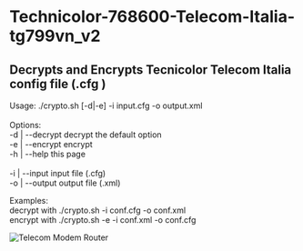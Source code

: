 # Technicolor-768600-Telecom-Italia-tg799vn_v2

<h2>Decrypts and Encrypts Tecnicolor Telecom Italia config file (.cfg )</h2>


<p>Usage: ./crypto.sh [-d|-e] -i input.cfg -o output.xml</br>
</br>
Options:</br>
         -d | --decrypt        decrypt the default option</br>
         -e | --encrypt        encrypt</br>
         -h | --help           this page</br></br>
         -i | --input          input file (.cfg)</br>
         -o | --output         output file (.xml)</br>
</p>
<p>
Examples:</br>
decrypt with ./crypto.sh -i conf.cfg -o conf.xml</br>
encrypt with ./crypto.sh -e -i conf.xml -o conf.cfg</br>
</p>

<img title="Telecom Modem Router" src="https://raw.githubusercontent.com/czz/Technicolor-768600-Telecom-Italia/master/images/tecnicolor-Telecom-Italia-768600.jpeg" />

